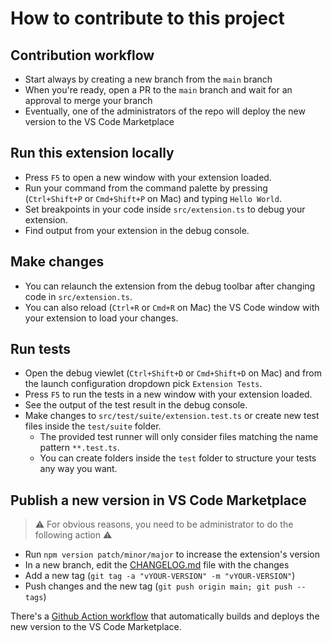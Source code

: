 # How to contribute to this project

## Contribution workflow
- Start always by creating a new branch from the `main` branch
- When you're ready, open a PR to the `main` branch and wait for an approval to merge your branch
- Eventually, one of the administrators of the repo will deploy the new version to the VS Code Marketplace

## Run this extension locally

* Press `F5` to open a new window with your extension loaded.
* Run your command from the command palette by pressing (`Ctrl+Shift+P` or `Cmd+Shift+P` on Mac) and typing `Hello World`.
* Set breakpoints in your code inside `src/extension.ts` to debug your extension.
* Find output from your extension in the debug console.

## Make changes

* You can relaunch the extension from the debug toolbar after changing code in `src/extension.ts`.
* You can also reload (`Ctrl+R` or `Cmd+R` on Mac) the VS Code window with your extension to load your changes.

## Run tests

* Open the debug viewlet (`Ctrl+Shift+D` or `Cmd+Shift+D` on Mac) and from the launch configuration dropdown pick `Extension Tests`.
* Press `F5` to run the tests in a new window with your extension loaded.
* See the output of the test result in the debug console.
* Make changes to `src/test/suite/extension.test.ts` or create new test files inside the `test/suite` folder.
  * The provided test runner will only consider files matching the name pattern `**.test.ts`.
  * You can create folders inside the `test` folder to structure your tests any way you want.

## Publish a new version in VS Code Marketplace

> ⚠️ For obvious reasons, you need to be administrator to do the following action ⚠️

* Run `npm version patch/minor/major` to increase the extension's version
* In a new branch, edit the [CHANGELOG.md](../CHANGELOG.md) file with the changes
* Add a new tag (`git tag -a "vYOUR-VERSION" -m "vYOUR-VERSION"`) 
* Push changes and the new tag (`git push origin main; git push --tags`)

There's a [Github Action workflow](../.github/workflows/deploy.yml) that automatically builds and deploys the new version to the VS Code Marketplace.
